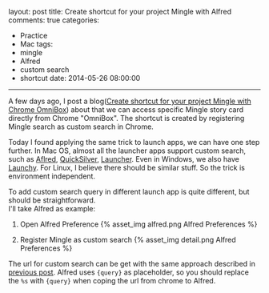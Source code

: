layout: post
title: Create shortcut for your project Mingle with Alfred
comments: true
categories:
  - Practice
  - Mac
tags:
  - mingle
  - Alfred
  - custom search
  - shortcut
date: 2014-05-26 08:00:00
---
A few days ago, I post a blog([Create shortcut for your project Mingle with Chrome OmniBox](/blog/2014/05/09/create-shortcut-for-your-project-mingle-with-chrome-omnibox)) about that we can access specific Mingle story card directly from Chrome "OmniBox". The shortcut is created by registering Mingle search as custom search in Chrome.

Today I found applying the same trick to launch apps, we can have one step further. In Mac OS, almost all the launcher apps support custom search, such as [Aflred](http://www.alfredapp.com/), [QuickSilver](http://qsapp.com/), [Launcher](http://www.nulana.com/launcher). Even in Windows, we also have [Launchy](http://www.launchy.net/). For Linux, I believe there should be similar stuff. So the trick is environment independent.

To add custom search query in different launch app is quite different, but should be straightforward.  
I'll take Alfred as example:

1. Open Alfred Preference
{% asset_img alfred.png Alfred Preferences %}

2. Register Mingle as custom search
{% asset_img detail.png Alfred Preferences  %}

The url for custom search can be get with the same approach described in [previous post](/blog/2014/05/09/create-shortcut-for-your-project-mingle-with-chrome-omnibox). Alfred uses `{query}` as placeholder, so you should replace the `%s` with `{query}` when coping the url from chrome to Alfred.

